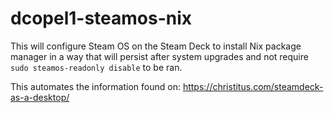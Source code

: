 # dcopel1-steamos-nix

This will configure Steam OS on the Steam Deck to install Nix package manager in a way that will persist after system upgrades and not require `sudo steamos-readonly disable` to be ran.

This automates the information found on: https://christitus.com/steamdeck-as-a-desktop/
